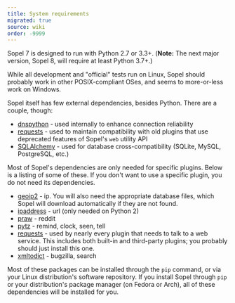 ```yaml
---
title: System requirements
migrated: true
source: wiki
order: -9999
---
```


Sopel 7 is designed to run with Python 2.7 or 3.3+. (**Note:** The next major version, Sopel 8, will require at least Python 3.7+.)

While all development and "official" tests run on Linux, Sopel should probably work in other POSIX-compliant OSes, and seems to more-or-less work on Windows.

Sopel itself has few external dependencies, besides Python. There are a couple, though:

* [dnspython](https://github.com/rthalley/dnspython) - used internally to enhance connection reliability
* [requests](https://github.com/requests/requests) - used to maintain compatibility with old plugins that use deprecated features of Sopel's `web` utility API
* [SQLAlchemy](https://github.com/sqlalchemy/sqlalchemy) - used for database cross-compatibility (SQLite, MySQL, PostgreSQL, etc.)

Most of Sopel's dependencies are only needed for specific plugins. Below is a listing of some of these. If you don't want to use a specific plugin, you do not need its dependencies.

* [geoip2](https://github.com/maxmind/GeoIP2-python) - ip. You will also need the appropriate database files, which Sopel will download automatically if they are not found.
* [ipaddress](https://github.com/phihag/ipaddress) - url (only needed on Python 2)
* [praw](https://github.com/praw-dev/praw) - reddit
* [pytz](https://launchpad.net/pytz) - remind, clock, seen, tell
* [requests](https://github.com/requests/requests) - used by nearly every plugin that needs to talk to a web service. This includes both built-in and third-party plugins; you probably should just install this one.
* [xmltodict](https://github.com/martinblech/xmltodict) - bugzilla, search

Most of these packages can be installed through the `pip` command, or via your Linux distribution's software repository. If you install Sopel through `pip` or your distribution's package manager (on Fedora or Arch), all of these dependencies will be installed for you.
